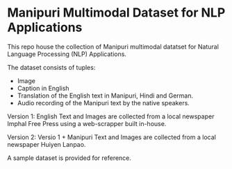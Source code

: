 # Manipuri Multimodal Dataset for NLP Applications

This repo house the collection of Manipuri multimodal datatset for Natural Language Processing (NLP) Applications.

The dataset consists of tuples:

- Image
- Caption in English
- Translation of the English text in Manipuri, Hindi and German.
- Audio recording of the Manipuri text by the native speakers.

Version 1: English Text and Images are collected from a local newspaper Imphal Free Press using a web-scrapper built in-house.

Version 2: Versio 1 + Manipuri Text and Images are collected from a local newspaper Huiyen Lanpao.

A sample dataset is provided for reference.



